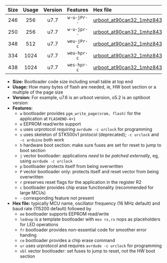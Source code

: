 |Size|Usage|Version|Features|Hex file|
|:-:|:-:|:-:|:-:|:--|
|246|256|u7.7|`w-u-jPr--`|[urboot_at90can32_1mhz8432_9600bps_lednop_ur_vbl.hex](https://raw.githubusercontent.com/stefanrueger/urboot.hex/main/mcus/at90can32/fcpu_1mhz8432/9600_bps/urboot_at90can32_1mhz8432_9600bps_lednop_ur_vbl.hex)|
|250|256|u7.7|`w-u-jpr--`|[urboot_at90can32_1mhz8432_9600bps_lednop_fr_ur_vbl.hex](https://raw.githubusercontent.com/stefanrueger/urboot.hex/main/mcus/at90can32/fcpu_1mhz8432/9600_bps/urboot_at90can32_1mhz8432_9600bps_lednop_fr_ur_vbl.hex)|
|348|512|u7.7|`weu-jPr-c`|[urboot_at90can32_1mhz8432_9600bps_ee_lednop_fr_ce_ur_vbl.hex](https://raw.githubusercontent.com/stefanrueger/urboot.hex/main/mcus/at90can32/fcpu_1mhz8432/9600_bps/urboot_at90can32_1mhz8432_9600bps_ee_lednop_fr_ce_ur_vbl.hex)|
|334|1024|u7.7|`weu-hpr-c`|[urboot_at90can32_1mhz8432_9600bps_ee_lednop_fr_ce_ur.hex](https://raw.githubusercontent.com/stefanrueger/urboot.hex/main/mcus/at90can32/fcpu_1mhz8432/9600_bps/urboot_at90can32_1mhz8432_9600bps_ee_lednop_fr_ce_ur.hex)|
|438|1024|u7.7|`wes-hpr-c`|[urboot_at90can32_1mhz8432_9600bps_ee_lednop_fr_ce.hex](https://raw.githubusercontent.com/stefanrueger/urboot.hex/main/mcus/at90can32/fcpu_1mhz8432/9600_bps/urboot_at90can32_1mhz8432_9600bps_ee_lednop_fr_ce.hex)|

- **Size:** Bootloader code size including small table at top end
- **Usage:** How many bytes of flash are needed, ie, HW boot section or a multiple of the page size
- **Version:** For example, u7.6 is an urboot version, o5.2 is an optiboot version
- **Features:**
  + `w` bootloader provides `pgm_write_page(sram, flash)` for the application at `FLASHEND-4+1`
  + `e` EEPROM read/write support
  + `u` uses urprotocol requiring `avrdude -c urclock` for programming
  + `s` uses skeleton of STK500v1 protocol (deprecated); `-c urclock` and `-c arduino` both work
  + `h` hardware boot section: make sure fuses are set for reset to jump to boot section
  + `j` vector bootloader: applications *need to be patched externally*, eg, using `avrdude -c urclock`
  + `p` bootloader protects itself from being overwritten
  + `P` vector bootloader only: protects itself and reset vector from being overwritten
  + `r` preserves reset flags for the application in the register R2
  + `c` bootloader provides chip erase functionality (recommended for large MCUs)
  + `-` corresponding feature not present
- **Hex file:** typically MCU name, oscillator frequency (16 MHz default) and baud rate (115200 default) followed by
  + `ee` bootloader supports EEPROM read/write
  + `lednop` is a template bootloader with `mov rx,rx` nops as placeholders for LED operations
  + `fr` bootloader provides non-essential code for smoother error handing
  + `ce` bootloader provides a chip erase command
  + `ur` uses urprotocol and requires `avrdude -c urclock` for programming
  + `vbl` vector bootloader: set fuses to jump to reset, not the HW boot section

